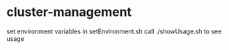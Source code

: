# cluster-management
set environment variables in setEnvironment.sh
call ./showUsage.sh to see usage


